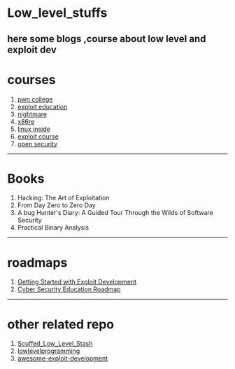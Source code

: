 # Low_level_stuffs
here some blogs ,course about low level and exploit dev
---
# courses
1. [pwn college](https://pwn.college/)
2. [exploit education](https://exploit.education/)
3. [nightmare](https://github.com/guyinatuxedo/nightmare)
4. [x86re](https://x86re.com/)
5. [linux inside](https://0xax.gitbooks.io/linux-insides/content/Booting/)
6. [exploit course](https://exploit.courses/#/index)
7. [open security](https://p.ost2.fyi/dashboard)

---
# Books
1. Hacking: The Art of Exploitation
2. From Day Zero to Zero Day 
3. A bug Hunter's Diary: A Guided Tour Through the Wilds of Software Security
4. Practical Binary Analysis
---
# roadmaps
1. [Getting Started with Exploit Development](https://dayzerosec.com/blog/2024/07/11/getting-started-2024.html)
2. [Cyber Security Education Roadmap](https://www.hoppersroppers.org/roadmap/)



---
# other related repo
1. [Scuffed_Low_Level_Stash](https://github.com/0xroman1/Scuffed_Low_Level_Stash/tree/master)
2. [lowlevelprogramming](https://github.com/gurugio/lowlevelprogramming-university?tab=readme-ov-file#linux-kernel-and-device-driver)
3. [awesome-exploit-development](https://github.com/FabioBaroni/awesome-exploit-development)
